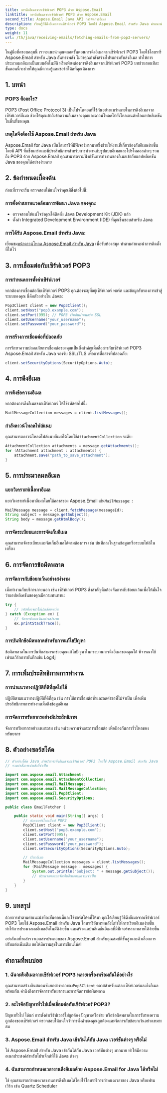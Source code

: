 ```yaml
---
title: การดึงอีเมลจากเซิร์ฟเวอร์ POP3 ด้วย Aspose.Email
linktitle: การดึงอีเมลจากเซิร์ฟเวอร์ POP3 ด้วย Aspose.Email
second_title: Aspose.Email Java API การจัดการอีเมล
description: เรียนรู้วิธีดึงอีเมลจากเซิร์ฟเวอร์ POP3 โดยใช้ Aspose.Email สำหรับ Java คำแนะนำทีละขั้นตอนพร้อมซอร์สโค้ดและคำถามที่พบบ่อย
type: docs
weight: 11
url: /th/java/receiving-emails/fetching-emails-from-pop3-servers/
---
```

ในคู่มือที่ครอบคลุมนี้ เราจะแนะนำคุณตลอดขั้นตอนการดึงอีเมลจากเซิร์ฟเวอร์ POP3 โดยใช้ไลบรารี Aspose.Email สำหรับ Java อันทรงพลัง ไม่ว่าคุณกำลังสร้างโปรแกรมรับส่งอีเมล ทำให้การประมวลผลอีเมลเป็นแบบอัตโนมัติ หรือเพียงต้องการดึงอีเมลจากเซิร์ฟเวอร์ POP3 บทช่วยสอนทีละขั้นตอนนี้จะช่วยให้คุณมีความรู้และซอร์สโค้ดที่คุณต้องการ

## 1. บทนำ

### POP3 คืออะไร?
POP3 (Post Office Protocol 3) เป็นโปรโตคอลที่ใช้กันอย่างแพร่หลายในการดึงอีเมลจากเซิร์ฟเวอร์อีเมล ช่วยให้คุณเข้าถึงข้อความอีเมลของคุณและดาวน์โหลดไปยังไคลเอนต์หรือแอปพลิเคชันในพื้นที่ของคุณ

### เหตุใดจึงต้องใช้ Aspose.Email สำหรับ Java
Aspose.Email for Java เป็นไลบรารีที่มีฟีเจอร์มากมายซึ่งช่วยให้งานที่เกี่ยวข้องกับอีเมลง่ายขึ้น โดยมี API ที่แข็งแกร่งและมีประสิทธิภาพสำหรับการทำงานกับรูปแบบอีเมลและโปรโตคอลต่างๆ รวมถึง POP3 ด้วย Aspose.Email คุณสามารถรวมฟังก์ชันการทำงานของอีเมลเข้ากับแอปพลิเคชัน Java ของคุณได้อย่างง่ายดาย

## 2. ข้อกำหนดเบื้องต้น

ก่อนที่เราจะเริ่ม ตรวจสอบให้แน่ใจว่าคุณมีสิ่งต่อไปนี้:

### การตั้งค่าสภาพแวดล้อมการพัฒนา Java ของคุณ:
- ตรวจสอบให้แน่ใจว่าคุณได้ติดตั้ง Java Development Kit (JDK) แล้ว
- ตั้งค่า Integrated Development Environment (IDE) ที่คุณชื่นชอบสำหรับ Java

### การได้รับ Aspose.Email สำหรับ Java:
 เยี่ยมชม[หน้าดาวน์โหลด Aspose.Email สำหรับ Java](https://releases.aspose.com/email/java/) เพื่อรับห้องสมุด ทำตามคำแนะนำการติดตั้งที่ให้ไว้

## 3. การเชื่อมต่อกับเซิร์ฟเวอร์ POP3

### การกำหนดการตั้งค่าเซิร์ฟเวอร์
หากต้องการเชื่อมต่อกับเซิร์ฟเวอร์ POP3 คุณต้องระบุที่อยู่เซิร์ฟเวอร์ พอร์ต และข้อมูลรับรองการเข้าสู่ระบบของคุณ นี่คือตัวอย่างใน Java:

```java
Pop3Client client = new Pop3Client();
client.setHost("pop3.example.com");
client.setPort(995); // POP3 เริ่มต้นผ่านพอร์ต SSL
client.setUsername("your_username");
client.setPassword("your_password");
```

### การสร้างการเชื่อมต่อที่ปลอดภัย
การรักษาความปลอดภัยการเชื่อมต่อของคุณเป็นสิ่งสำคัญเมื่อสื่อสารกับเซิร์ฟเวอร์ POP3 Aspose.Email สำหรับ Java รองรับ SSL/TLS เพื่อการสื่อสารที่ปลอดภัย:

```java
client.setSecurityOptions(SecurityOptions.Auto);
```

## 4. การดึงอีเมล

### การดึงข้อความอีเมล
หากต้องการดึงอีเมลจากเซิร์ฟเวอร์ ให้ใช้รหัสต่อไปนี้:

```java
MailMessageCollection messages = client.listMessages();
```

### กำลังดาวน์โหลดไฟล์แนบ
 คุณสามารถดาวน์โหลดไฟล์แนบอีเมลได้โดยใช้`AttachmentCollection` ระดับ:

```java
AttachmentCollection attachments = message.getAttachments();
for (Attachment attachment : attachments) {
    attachment.save("path_to_save_attachment");
}
```

## 5. การประมวลผลอีเมล

### แยกวิเคราะห์เนื้อหาอีเมล
 แยกวิเคราะห์เนื้อหาอีเมลโดยใช้คลาสของ Aspose.Email เช่น`MailMessage`: :

```java
MailMessage message = client.fetchMessage(messageId);
String subject = message.getSubject();
String body = message.getHtmlBody();
```

### การจัดระเบียบและการจัดเก็บอีเมล
คุณสามารถจัดระเบียบและจัดเก็บอีเมลได้ตามต้องการ เช่น บันทึกลงในฐานข้อมูลหรือระบบไฟล์ในเครื่อง

## 6. การจัดการข้อผิดพลาด

### การจัดการกับข้อยกเว้นอย่างสง่างาม
เมื่อทำงานกับบริการภายนอก เช่น เซิร์ฟเวอร์ POP3 สิ่งสำคัญคือต้องจัดการกับข้อยกเว้นเพื่อให้มั่นใจว่าแอปพลิเคชันของคุณมีความทนทาน:

```java
try {
    // รหัสที่อาจทำให้เกิดข้อยกเว้น
} catch (Exception ex) {
    // จัดการข้อยกเว้นอย่างสง่างาม
    ex.printStackTrace();
}
```

### การบันทึกข้อผิดพลาดสำหรับการแก้ไขปัญหา
ข้อผิดพลาดในการบันทึกสามารถช่วยคุณแก้ไขปัญหาในกระบวนการดึงอีเมลของคุณได้ พิจารณาใช้เฟรมเวิร์กการบันทึกเช่น Log4j

## 7. การเพิ่มประสิทธิภาพการทำงาน

### การนำแนวทางปฏิบัติที่ดีที่สุดไปใช้
ปฏิบัติตามแนวทางปฏิบัติที่ดีที่สุด เช่น การใช้การเชื่อมต่อซ้ำและลดคำขอที่ไม่จำเป็น เพื่อเพิ่มประสิทธิภาพการทำงานเมื่อดึงข้อมูลอีเมล

### การจัดการทรัพยากรอย่างมีประสิทธิภาพ
จัดการทรัพยากรอย่างเหมาะสม เช่น หน่วยความจำและการเชื่อมต่อ เพื่อป้องกันการรั่วไหลของทรัพยากร

## 8. ตัวอย่างซอร์สโค้ด

```java
// ตัวอย่างโค้ด Java สำหรับการดึงอีเมลจากเซิร์ฟเวอร์ POP3 โดยใช้ Aspose.Email สำหรับ Java
// รวมคำสั่งการนำเข้าที่จำเป็น

import com.aspose.email.Attachment;
import com.aspose.email.AttachmentCollection;
import com.aspose.email.MailMessage;
import com.aspose.email.MailMessageCollection;
import com.aspose.email.Pop3Client;
import com.aspose.email.SecurityOptions;

public class EmailFetcher {

    public static void main(String[] args) {
        // กำหนดค่าไคลเอ็นต์ POP3
        Pop3Client client = new Pop3Client();
        client.setHost("pop3.example.com");
        client.setPort(995);
        client.setUsername("your_username");
        client.setPassword("your_password");
        client.setSecurityOptions(SecurityOptions.Auto);

        // เรียกอีเมล
        MailMessageCollection messages = client.listMessages();
        for (MailMessage message : messages) {
            System.out.println("Subject: " + message.getSubject());
            // ประมวลผลและจัดเก็บอีเมลตามความจำเป็น
        }
    }
}
```

## 9. บทสรุป

ด้วยการทำตามคำแนะนำทีละขั้นตอนนี้และใช้ซอร์สโค้ดที่ให้มา คุณได้เรียนรู้วิธีดึงอีเมลจากเซิร์ฟเวอร์ POP3 โดยใช้ Aspose.Email สำหรับ Java ไลบรารีอันทรงพลังนี้ทำให้การเรียกอีเมลง่ายขึ้น ทำให้การประมวลผลอีเมลอัตโนมัติง่ายขึ้น และสร้างแอปพลิเคชันอีเมลที่มีฟีเจอร์หลากหลายได้ง่ายขึ้น

อย่าลังเลที่จะสำรวจเอกสารประกอบของ Aspose.Email สำหรับคุณสมบัติขั้นสูงและตัวเลือกการปรับแต่งเพิ่มเติม ขอให้มีความสุขในการเขียนโค้ด!

## คำถามที่พบบ่อย

### 1. ฉันจะดึงอีเมลจากเซิร์ฟเวอร์ POP3 หลายเครื่องพร้อมกันได้อย่างไร
 คุณสามารถสร้างอินสแตนซ์แยกต่างหากของ`Pop3Client` คลาสสำหรับแต่ละเซิร์ฟเวอร์และดึงอีเมลพร้อมกัน คำนึงถึงการจัดการทรัพยากรและการจัดการข้อผิดพลาด

### 2. อะไรคือปัญหาทั่วไปเมื่อเชื่อมต่อกับเซิร์ฟเวอร์ POP3?
ปัญหาทั่วไป ได้แก่ การตั้งค่าเซิร์ฟเวอร์ไม่ถูกต้อง ปัญหาเครือข่าย หรือข้อผิดพลาดในการรับรองความถูกต้องของเซิร์ฟเวอร์ ตรวจสอบให้แน่ใจว่าการตั้งค่าของคุณถูกต้องและจัดการกับข้อยกเว้นอย่างเหมาะสม

### 3. Aspose.Email สำหรับ Java เข้ากันได้กับ Java เวอร์ชันต่างๆ หรือไม่
ใช่ Aspose.Email สำหรับ Java เข้ากันได้กับ Java เวอร์ชันต่างๆ มากมาย ทำให้มีความอเนกประสงค์สำหรับโปรเจ็กต์ที่ใช้ Java ต่างๆ

### 4. ฉันสามารถกำหนดเวลางานดึงอีเมลด้วย Aspose.Email for Java ได้หรือไม่
ใช่ คุณสามารถกำหนดเวลางานการดึงอีเมลได้โดยใช้ไลบรารีการกำหนดเวลาของ Java หรือเฟรมเวิร์ก เช่น Quartz Scheduler